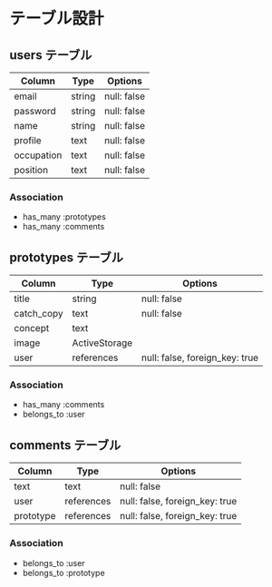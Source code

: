 # テーブル設計

## users テーブル

| Column             | Type   | Options     |
| ------------------ | ------ | ----------- |
| email              | string | null: false |
| password           | string | null: false |
| name               | string | null: false |
| profile            | text   | null: false |
| occupation         | text   | null: false |
| position           | text   | null: false |

### Association

- has_many :prototypes
- has_many :comments

## prototypes テーブル

| Column             | Type          | Options                        |
| ------------------ | ------------- | ------------------------------ |
| title              | string        | null: false                    |
| catch_copy         | text          | null: false                    |
| concept            | text          |                                |
| image              |         ActiveStorage                          |
| user               | references    | null: false, foreign_key: true |

### Association

- has_many :comments
- belongs_to :user

## comments テーブル

| Column    | Type       | Options                        |
| --------- | ---------- | ------------------------------ |
| text      | text       | null: false                    |
| user      | references | null: false, foreign_key: true |
| prototype | references | null: false, foreign_key: true |

### Association

- belongs_to :user
- belongs_to :prototype

